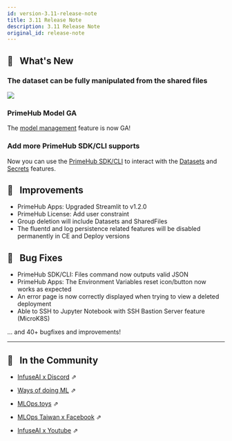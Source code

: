 ```yaml
---
id: version-3.11-release-note
title: 3.11 Release Note
description: 3.11 Release Note
original_id: release-note
---
```


## 🌟 &NonBreakingSpace; What's New

### The dataset can be fully manipulated from the shared files

![](assets/shared-file-select-file.png)

### PrimeHub Model GA

The [model management](model-management) feature is now GA!

### Add more PrimeHub SDK/CLI supports

Now you can use the [PrimeHub SDK/CLI](https://github.com/InfuseAI/primehub-python-sdk) to interact with the [Datasets](datasets) and [Secrets](guide_manual/admin-secret) features.

## 🚀 &NonBreakingSpace; Improvements

+ PrimeHub Apps: Upgraded Streamlit to v1.2.0
+ PrimeHub License: Add user constraint
+ Group deletion will include Datasets and SharedFiles
+ The fluentd and log persistence related features will be disabled permanently in CE and Deploy versions

## 🧰 &NonBreakingSpace; Bug Fixes

+ PrimeHub SDK/CLI: Files command now outputs valid JSON
+ PrimeHub Apps: The Environment Variables reset icon/button now works as expected
+ An error page is now correctly displayed when trying to view a deleted deployment
+ Able to SSH to Jupyter Notebook with SSH Bastion Server feature (MicroK8S)

... and 40+ bugfixes and improvements!

---

## 🎪 &NonBreakingSpace; In the Community

+ [InfuseAI x Discord](https://discord.gg/CrAxQznedH) &neArr;

+ [Ways of doing ML](https://waysof.ml) &neArr;

+ [MLOps.toys](https://mlops.toys/) &neArr;

+ [MLOps Taiwan x Facebook](https://www.facebook.com/groups/mlopstw/) &neArr;

+ [InfuseAI x Youtube](https://www.youtube.com/channel/UCbbRUfqKPWfZxZY62Pian-g) &neArr;
